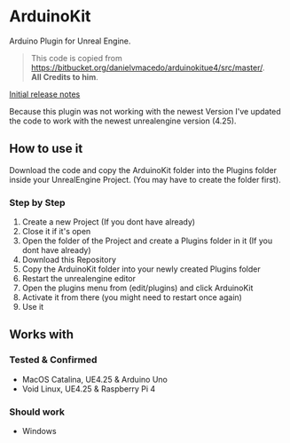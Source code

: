 # ArduinoKit
Arduino Plugin for Unreal Engine.

>This code is copied from https://bitbucket.org/danielvmacedo/arduinokitue4/src/master/.  
>**All Credits to him**.

[Initial release notes](https://forums.unrealengine.com/community/community-content-tools-and-tutorials/91168-free-arduinokit-cross-platform-arduino-plugin-for-ue4)

Because this plugin was not working with the newest Version I've updated the code to work with the newest unrealengine version (4.25).

## How to use it
Download the code and copy the ArduinoKit folder into the Plugins folder inside your UnrealEngine Project. (You may have to create the folder first).

### Step by Step

1. Create a new Project (If you dont have already)
2. Close it if it's open
3. Open the folder of the Project and create a Plugins folder in it (If you dont have already)
4. Download this Repository
5. Copy the ArduinoKit folder into your newly created Plugins folder
6. Restart the unrealengine editor
7. Open the plugins menu from (edit/plugins) and click ArduinoKit
8. Activate it from there (you might need to restart once again)
9. Use it

## Works with

### Tested & Confirmed
- MacOS Catalina, UE4.25 & Arduino Uno
- Void Linux, UE4.25 & Raspberry Pi 4

### Should work
- Windows
